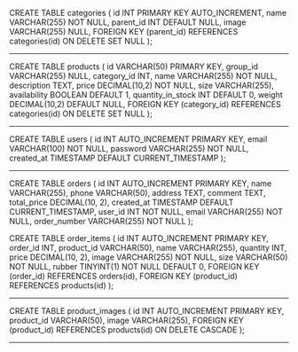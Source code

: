 CREATE TABLE categories (
id INT PRIMARY KEY AUTO_INCREMENT,
name VARCHAR(255) NOT NULL,
parent_id INT DEFAULT NULL,
image VARCHAR(255) NULL,
FOREIGN KEY (parent_id) REFERENCES categories(id) ON DELETE SET NULL
);

---

CREATE TABLE products (
id VARCHAR(50) PRIMARY KEY,
group_id VARCHAR(255) NULL,
category_id INT,
name VARCHAR(255) NOT NULL,
description TEXT,
price DECIMAL(10,2) NOT NULL,
size VARCHAR(255),
availability BOOLEAN DEFAULT 1,
quantity_in_stock INT DEFAULT 0,
weight DECIMAL(10,2) DEFAULT NULL,
FOREIGN KEY (category_id) REFERENCES categories(id) ON DELETE SET NULL
);

---

CREATE TABLE users (
id INT AUTO_INCREMENT PRIMARY KEY,
email VARCHAR(100) NOT NULL,
password VARCHAR(255) NOT NULL,
created_at TIMESTAMP DEFAULT CURRENT_TIMESTAMP
);

---

CREATE TABLE orders (
id INT AUTO_INCREMENT PRIMARY KEY,
name VARCHAR(255),
phone VARCHAR(50),
address TEXT,
comment TEXT,
total_price DECIMAL(10, 2),
created_at TIMESTAMP DEFAULT CURRENT_TIMESTAMP,
user_id INT NOT NULL,
email VARCHAR(255) NOT NULL,
order_number VARCHAR(255) NOT NULL
);

CREATE TABLE order_items (
id INT AUTO_INCREMENT PRIMARY KEY,
order_id INT,
product_id VARCHAR(50),
name VARCHAR(255),
quantity INT,
price DECIMAL(10, 2),
image VARCHAR(255) NOT NULL,
size VARCHAR(50) NOT NULL,
rubber TINYINT(1) NOT NULL DEFAULT 0,
FOREIGN KEY (order_id) REFERENCES orders(id),
FOREIGN KEY (product_id) REFERENCES products(id)
);

---

CREATE TABLE product_images (
id INT AUTO_INCREMENT PRIMARY KEY,
product_id VARCHAR(50),
image VARCHAR(255),
FOREIGN KEY (product_id) REFERENCES products(id) ON DELETE CASCADE
);

---
